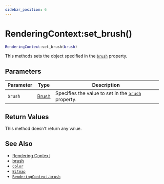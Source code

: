 ```yaml
---
sidebar_position: 6
---
```


# RenderingContext:set_brush()
```lua
RenderingContext:set_brush(brush)
```
This methods sets the object specified in the [`brush`](/libs/graphics/RenderingContext/RenderingContext_brush) property.

## Parameters
|Parameter|Type|Description|
|-|-|-|
|`brush`|[Brush](/guide/graphics#brush)|Specifies the value to set in the [`brush`](/libs/graphics/RenderingContext/RenderingContext_brush) property.


## Return Values
This method doesn't return any value.

## See Also
- [Rendering Context](/guide/graphics#rendering-context)
- [brush](/guide/graphics#brush)
- [`Color`](/libs/graphics/Color)
- [`Bitmap`](/libs/graphics/Bitmap)
- [`RenderingContext.brush`](/libs/graphics/RenderingContext/RenderingContext_brush)
